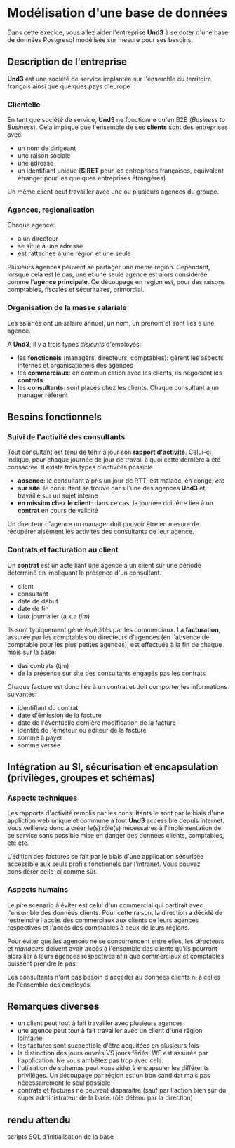 
# Modélisation d'une base de données

Dans cette execice, vous allez aider l'entreprise **Und3** à se doter d'une base de données Postgresql modélisée sur mesure pour ses besoins.

## Description de l'entreprise

**Und3** est une société de service implantée sur l'ensemble du territoire français ainsi que quelques pays d'europe

### Clientelle

En tant que société de service, **Und3** ne fonctionne qu'en B2B (*Business to Business*). Cela implique que l'ensemble de ses **clients** sont des entreprises avec: 

* un nom de dirigeant
* une raison sociale
* une adresse
* un identifiant unique (**SIRET** pour les entreprises françaises, equivalent étranger pour les quelques entreprises étrangères)

Un même client peut travailler avec une ou plusieurs agences du groupe.

### Agences, regionalisation

Chaque agence: 

* a un directeur
* se situe à une adresse
* est rattachée à une région et une seule

Plusieurs agences peuvent se partager une même région. Cependant, lorsque cela est le cas, une et une seule agence est alors considérée comme l'**agence principale**. Ce découpage en region est, pour des raisons comptables, fiscales et sécuritaires, primordial.

### Organisation de la masse salariale

Les salariés ont un salaire annuel, un nom, un prénom et sont liés à une agence.

A **Und3**, il y a trois types *disjoints* d'employés:

* les **fonctionels** (managers, directeurs, comptables): gèrent les aspects internes et organisationels des agences
* les **commerciaux**: en communication avec les clients, ils négocient les **contrats**
* les **consultants**: sont placés chez les clients. Chaque consultant a un manager référent


## Besoins fonctionnels

### Suivi de l'activité des consultants 

Tout consultant est tenu de tenir à jour son **rapport d'activité**. Celui-ci indique, pour chaque journée de jour de travail à quoi cette dernière a été consacrée. Il existe trois types d'activités possible

* **absence**: le consultant a pris un jour de RTT, est malade, en congé, *etc*
* **sur site**: le consultant se trouve dans l'une des agences **Und3** et travaille sur un sujet interne
* **en mission chez le client**: dans ce cas, la journée doit être liée à un **contrat** en cours de validité

Un directeur d'agence ou manager doit pouvoir être en mesure de récupérer aisément les activités des consultants de leur agence.

### Contrats et facturation au client

Un **contrat** est un acte liant une agence à un client sur une période déterminé en impliquant la présence d'un consultant.  

* client
* consultant 
* date de début
* date de fin
* taux journalier (a.k.a *tjm*)

Ils sont typiquement générés/édités par les commerciaux. La **facturation**, assurée par les comptables ou directeurs d'agences (en l'absence de comptable pour les plus petites agences), est effectuée à la fin de chaque mois sur la base:
 
* des contrats (tjm)
* de la présence sur site des consultants engagés pas les contrats

Chaque facture est donc liée à un contrat et doit comporter les informations suivantes:

* identifiant du contrat
* date d'émission de la facture
* date de l'éventuelle dernière modification de la facture
* identité de l'éméteur ou éditeur de la facture
* somme à payer
* somme versée


## Intégration au SI, sécurisation et encapsulation (privilèges, groupes et schémas)

### Aspects techniques

Les rapports d'activité remplis par les consultants le sont par le biais d'une appliction web unique et commune à tout **Und3** accessible depuis internet. Vous veillerez donc à créer le(s) rôle(s) nécessaires à l'implémentation de ce service sans possible mise en danger des données clients, comptables, etc etc. 

L'édition des factures se fait par le biais d'une application sécurisée accessible aux seuls profils fonctionels par l'intranet. Vous pouvez considérer celle-ci comme sûr.

### Aspects humains

Le pire scenario à éviter est celui d'un commercial qui partirait avec l'ensemble des données clients. Pour cette raison, la direction a décidé de restreindre l'accès des commerciaux aux clients de leurs agences respectives et l'accès des comptables à ceux de leurs régions. 

Pour éviter que les agences ne se concurrencent entre elles, les *directeurs* et *managers* doivent avoir accès à l'ensemble des clients qu'ils pourront alors lier à leurs agences respectives afin que commerciaux et comptables puissent prendre le pas.

Les consultants n'ont pas besoin d'accéder au données clients ni à celles de l'ensemble des employés.


## Remarques diverses

* un client peut tout à fait travailler avec plusieurs agences
* une agence peut tout à fait travailler avec un client d'une région lointaine
* les factures sont succeptible d'être acquitées en plusieurs fois
* la distinction des jours ouvrés VS jours fériés, WE est assurée par l'application. Ne vous ambêtez pas trop avec cela.
* l'utilsation de schemas peut vous aider à encapsuler les différents privilèges. Un découpage par région est un bon candidat mais pas nécessairement le seul possible
* contrats et factures ne peuvent disparaitre (sauf par l'action bien sûr du super administrateur de la base: rôle détenu par la direction)

## rendu attendu

scripts SQL d'initialisation de la base

